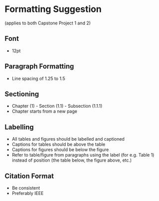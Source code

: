 # Formatting Suggestion

(applies to both Capstone Project 1 and 2)

## Font

- 12pt

## Paragraph Formatting

- Line spacing of 1.25 to 1.5

## Sectioning

- Chapter (1) - Section (1.1) - Subsection (1.1.1)
- Chapter starts from a new page

## Labelling

- All tables and figures should be labelled and captioned
- Captions for tables should be above the table
- Captions for figures should be below the figure
- Refer to table/figure from paragraphs using the label (for e.g. Table 1) instead of position (the table below, the figure above, etc.)

## Citation Format

- Be consistent
- Preferably IEEE
